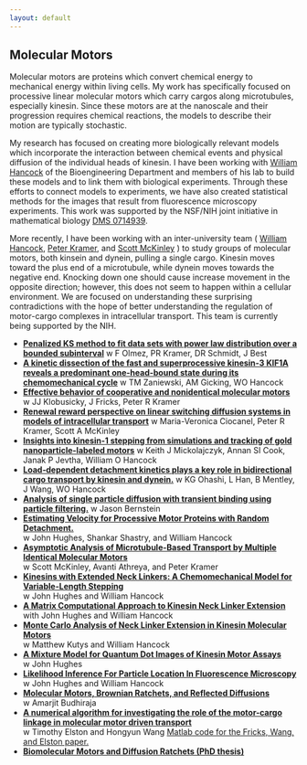 ```yaml
---
layout: default
---
```


## Molecular Motors

Molecular motors are proteins which convert chemical energy to mechanical energy within living cells.  My work has specifically focused on processive linear molecular motors which carry cargos along microtubules, especially kinesin.  Since these motors are at the nanoscale and their progression requires chemical reactions, the models to describe their motion are typically stochastic.  

My research has focused on creating more biologically relevant models which incorporate the interaction between chemical events and physical diffusion of the individual heads of kinesin.  I have been working with [William Hancock](http://www.bioe.psu.edu/labs/Hancock-Lab/index.html) of the Bioengineering Department and members of his lab to build these models and to link them with biological experiments.  Through these efforts to connect models to experiments, we have also created statistical methods for the images that result from fluorescence microscopy experiments.  This work was supported by the NSF/NIH joint initiative in mathematical biology [DMS 0714939](http://www.nsf.gov/awardsearch/showAward.do?AwardNumber=0714939). 

More recently, I have been working with an inter-university team  ( [William Hancock](http://www.bioe.psu.edu/labs/Hancock-Lab/index.html), [Peter Kramer](http://homepages.rpi.edu/~kramep/), and [Scott McKinley](http://www.math.ufl.edu/~scott.mckinley/ufhome/Home.html) )  to study groups of molecular motors, both kinsein and dynein, pulling a single cargo.  Kinesin moves toward the plus end of a microtubule, while dynein moves towards the negative end.  Knocking down one should cause increase movement in the opposite direction; however, this does not seem to happen within a cellular environment.  We are focused on understanding these surprising contradictions with the hope of better understanding the regulation of motor-cargo complexes in intracellular transport.  This team is currently being supported by the NIH.
* **[Penalized KS method to fit data sets with power law distribution over a bounded subinterval](https://doi.org/10.1080/00949655.2020.1861281)**
w F Olmez, PR Kramer, DR Schmidt, J Best
* **[A kinetic dissection of the fast and superprocessive kinesin-3 KIF1A reveals a predominant one-head-bound state during its chemomechanical cycle](https://doi.org/10.1074/jbc.RA120.014961)**
w TM Zaniewski, AM Gicking, WO Hancock
* **[Effective behavior of cooperative and nonidentical molecular motors](https://doi.org/10.1007/s40687-020-00230-7)**
w JJ Klobusicky, J Fricks, Peter R Kramer
* **[Renewal reward perspective on linear switching diffusion systems in models of intracellular transport](https://doi.org/10.1007/s11538-020-00797-w)**
w Maria-Veronica Ciocanel, Peter R Kramer, Scott A McKinley
* **[Insights into kinesin-1 stepping from simulations and tracking of gold nanoparticle-labeled motors](https://doi.org/10.1016/j.bpj.2019.06.010)**
w Keith J Mickolajczyk, Annan SI Cook, Janak P Jevtha, William O Hancock
* **[Load‐dependent detachment kinetics plays a key role in bidirectional cargo transport by kinesin and dynein.](https://doi.org/10.1111/tra.12639)**
w KG Ohashi, L Han, B Mentley, J Wang, WO Hancock
* **[Analysis of single particle diffusion with transient binding using particle filtering.](https://doi.org/10.1016/j.jtbi.2016.04.013)**
w Jason Bernstein
* **[Estimating Velocity for Processive Motor Proteins with Random Detachment.](http://dx.doi.org/10.1007/s13253-013-0131-4)**  
 w John Hughes, Shankar Shastry, and William Hancock
* **[Asymptotic Analysis of Microtubule-Based Transport by Multiple Identical Molecular Motors](http://arxiv.org/abs/1111.0684)**    
w Scott McKinley, Avanti Athreya, and  Peter Kramer
* **[Kinesins with Extended Neck Linkers: A Chemomechanical Model for Variable-Length Stepping](./docs/varistep.pdf)**  
 w John Hughes and William Hancock
* **[A Matrix Computational Approach to Kinesin Neck Linker Extension](./docs/renewal.8.10.10.pdf)**  
with John Hughes and William Hancock
* **[Monte Carlo Analysis of Neck Linker Extension in Kinesin Molecular Motors](http://dx.doi.org/10.1371/journal.pcbi.1000980)**  
w Matthew Kutys and William Hancock
* **[A Mixture Model for Quantum Dot Images of Kinesin Motor Assays](./docs/qdot.pdf)**  
w John Hughes
* **[Likelihood Inference For Particle Location In Fluorescence Microscopy](./docs/fiona.pdf)**  
w John Hughes and William Hancock
* **[Molecular Motors, Brownian Ratchets, and Reflected Diffusions](./docs/ratchetsmotors.pdf)**  
w Amarjit Budhiraja
* **[A numerical algorithm for investigating the role of the motor-cargo linkage in molecular motor driven transport](http://dx.doi.org/10.1016/j.jtbi.2005.07.010)**  
w Timothy Elston and Hongyun Wang
[Matlab code for the Fricks, Wang, and Elston paper.](./docs/wangelstoncode)  
* **[Biomolecular Motors and Diffusion Ratchets (PhD thesis)](./docs/dissertation.pdf)**

		
			

